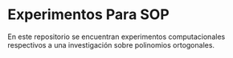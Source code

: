 # Experimentos Para SOP
En este repositorio se encuentran experimentos computacionales respectivos a una investigación sobre polinomios ortogonales. 
